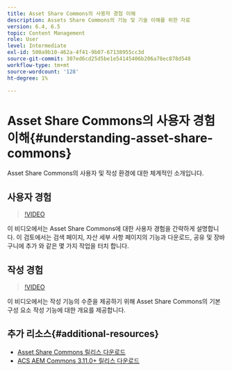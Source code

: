 ```yaml
---
title: Asset Share Commons의 사용자 경험 이해
description: Assets Share Commons의 기능 및 기술 이해를 위한 자료
version: 6.4, 6.5
topic: Content Management
role: User
level: Intermediate
exl-id: 500a9b10-462a-4f41-9b07-67138955cc3d
source-git-commit: 307ed6cd25d5be1e54145406b206a78ec878d548
workflow-type: tm+mt
source-wordcount: '128'
ht-degree: 1%

---
```


# Asset Share Commons의 사용자 경험 이해{#understanding-asset-share-commons}

Asset Share Commons의 사용자 및 작성 환경에 대한 체계적인 소개입니다.

## 사용자 경험

>[!VIDEO](https://video.tv.adobe.com/v/20497/?quality=9&learn=on)

이 비디오에서는 Asset Share Commons에 대한 사용자 경험을 간략하게 설명합니다. 이 검토에서는 검색 페이지, 자산 세부 사항 페이지의 기능과 다운로드, 공유 및 장바구니에 추가 와 같은 몇 가지 작업을 터치 합니다.

## 작성 경험

>[!VIDEO](https://video.tv.adobe.com/v/20498/?quality=9&learn=on)

이 비디오에서는 작성 기능의 수준을 제공하기 위해 Asset Share Commons의 기본 구성 요소 작성 기능에 대한 개요를 제공합니다.

## 추가 리소스{#additional-resources}

* [Asset Share Commons 릴리스 다운로드](https://github.com/Adobe-Marketing-Cloud/asset-share-commons/releases)
* [ACS AEM Commons 3.11.0+ 릴리스 다운로드](https://github.com/Adobe-Consulting-Services/acs-aem-commons/releases)
